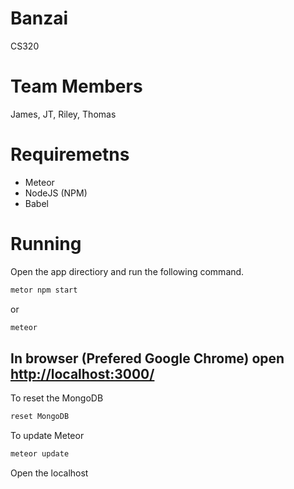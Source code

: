 # Banzai
CS320
# Team Members
James, JT, Riley, Thomas

# Requiremetns
- Meteor
- NodeJS (NPM)
- Babel

# Running
Open the app directiory and run the following command.

```bash
metor npm start
```

or 

```bash
meteor 
```

In browser (Prefered Google Chrome) open [http://localhost:3000/](http://localhost:3000/)
---

To reset the MongoDB
```bash
reset MongoDB
```

To update Meteor
```bash
meteor update
```

Open the localhost